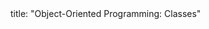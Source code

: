 <frontmatter>
title: "Object-Oriented Programming: Classes"
</frontmatter>

<include src="container-inPage-asFlat.md" boilerplate />